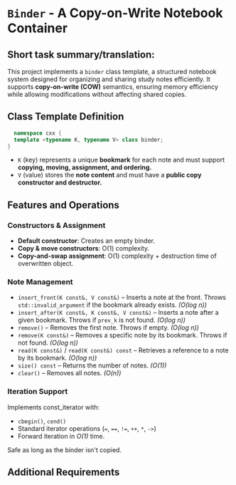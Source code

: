 # `Binder` - A Copy-on-Write Notebook Container

## Short task summary/translation:

This project implements a `binder` class template, a structured notebook system designed for organizing and sharing study notes efficiently. It supports **copy-on-write (COW)** semantics, ensuring memory efficiency while allowing modifications without affecting shared copies.

## Class Template Definition

```cpp
  namespace cxx {
  template <typename K, typename V> class binder;
}
```
- `K` (key) represents a unique **bookmark** for each note and must support **copying, moving, assignment, and ordering.**
- `V` (value) stores the **note content** and must have a **public copy constructor and destructor.**

## Features and Operations

### Constructors & Assignment

- **Default constructor**: Creates an empty binder.
- **Copy & move constructors**: O(1) complexity.
- **Copy-and-swap assignment**: O(1) complexity + destruction time of overwritten object.

### Note Management

- `insert_front(K const&, V const&)` – Inserts a note at the front. Throws `std::invalid_argument` if the bookmark already exists. *(O(log n))*
- `insert_after(K const&, K const&, V const&)` – Inserts a note after a given bookmark. Throws if `prev_k` is not found. *(O(log n))*
- `remove()` – Removes the first note. Throws if empty. *(O(log n))*
- `remove(K const&)` – Removes a specific note by its bookmark. Throws if not found. *(O(log n))*
- `read(K const&)` / `read(K const&) const` – Retrieves a reference to a note by its bookmark. *(O(log n))*
- `size() const` – Returns the number of notes. *(O(1))*
- `clear()` – Removes all notes. *(O(n))*

### Iteration Support

Implements const_iterator with:
- `cbegin()`, `cend()`
- Standard iterator operations (`=`, `==`, `!=`, `++`, `*`, `->`)
- Forward iteration in *O(1)* time.

Safe as long as the binder isn't copied.


## Additional Requirements
